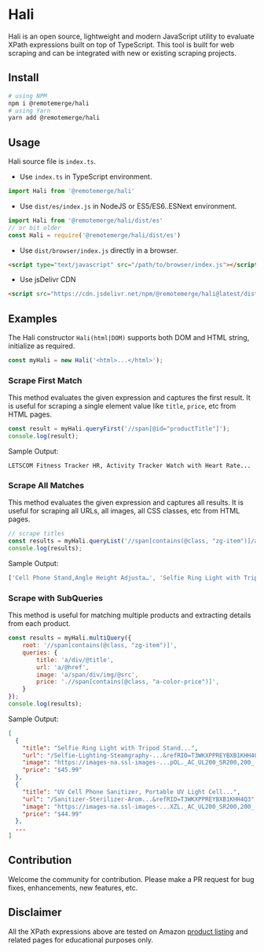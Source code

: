 # Hali
Hali is an open source, lightweight and modern JavaScript utility to evaluate XPath expressions built on top of TypeScript. This tool is built for web scraping and can be integrated with new or existing scraping projects.

## Install
```bash
# using NPM
npm i @remotemerge/hali
# using Yarn
yarn add @remotemerge/hali
```

## Usage
Hali source file is `index.ts`. 
* Use `index.ts` in TypeScript environment.
```typescript
import Hali from '@remotemerge/hali'
```

* Use `dist/es/index.js` in NodeJS or ES5/ES6..ESNext environment.
```javascript
import Hali from '@remotemerge/hali/dist/es'
// or bit older
const Hali = require('@remotemerge/hali/dist/es')
```

* Use `dist/browser/index.js` directly in a browser.
```html
<script type="text/javascript" src="/path/to/browser/index.js"></script>
```

* Use jsDelivr CDN
```html
<script src="https://cdn.jsdelivr.net/npm/@remotemerge/hali@latest/dist/browser/index.min.js"></script>
```

## Examples
The Hali constructor `Hali(html|DOM)` supports both DOM and HTML string, initialize as required.
```javascript
const myHali = new Hali('<html>...</html>');
```

### Scrape First Match
This method evaluates the given expression and captures the first result. It is useful for scraping a single element value like `title`, `price`, etc from HTML pages.
```javascript
const result = myHali.queryFirst('//span[@id="productTitle"]');
console.log(result);
```
Sample Output:
```text
LETSCOM Fitness Tracker HR, Activity Tracker Watch with Heart Rate...
```

### Scrape All Matches
This method evaluates the given expression and captures all results. It is useful for scraping all URLs, all images, all CSS classes, etc from HTML pages.
```javascript
// scrape titles
const results = myHali.queryList('//span[contains(@class, "zg-item")]/a/div');
console.log(results);
```
Sample Output:
```javascript
['Cell Phone Stand,Angle Height Adjusta…', 'Selfie Ring Light with Tripod…', 'HOVAMP MFi Certified Nylon…', '...']
```

### Scrape with SubQueries
This method is useful for matching multiple products and extracting details from each product.
```javascript
const results = myHali.multiQuery({
    root: '//span[contains(@class, "zg-item")]',
    queries: {
        title: 'a/div/@title',
        url: 'a/@href',
        image: 'a/span/div/img/@src',
        price: './/span[contains(@class, "a-color-price")]',
    }
});
console.log(results);
```
Sample Output:
```json
[
  {
    "title": "Selfie Ring Light with Tripod Stand...",
    "url": "/Selfie-Lighting-Steamgraphy-...&refRID=T3WKXPPREYBXB1KHH4Q3",
    "image": "https://images-na.ssl-images-...pOL._AC_UL200_SR200,200_.jpg",
    "price": "$45.99"
  },
  {
    "title": "UV Cell Phone Sanitizer, Portable UV Light Cell...",
    "url": "/Sanitizer-Sterilizer-Arom...&refRID=T3WKXPPREYBXB1KHH4Q3",
    "image": "https://images-na.ssl-images-...XZL._AC_UL200_SR200,200_.jpg",
    "price": "$44.99"
  },
  ...
]
```

## Contribution
Welcome the community for contribution. Please make a PR request for bug fixes, enhancements, new features, etc.

## Disclaimer
All the XPath expressions above are tested on Amazon [product listing] and related pages for educational purposes only.

[product listing]: https://www.amazon.com/gp/new-releases/wireless